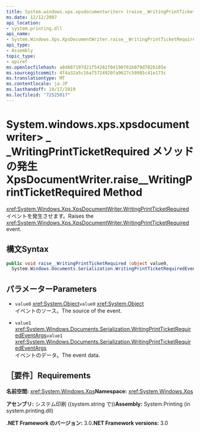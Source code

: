 ```yaml
---
title: System.windows.xps.xpsdocumentwriter> (raise__WritingPrintTicketRequired) メソッド (system.string)
ms.date: 12/12/2007
api_location:
- system.printing.dll
api_name:
- System.Windows.Xps.XpsDocumentWriter.raise__WritingPrintTicketRequired
api_type:
- Assembly
topic_type:
- apiref
ms.openlocfilehash: a8d687197d21f54282f04190761b079d702b185e
ms.sourcegitcommit: 4f4a32a5c16a75724920fa9627c59985c41e173c
ms.translationtype: MT
ms.contentlocale: ja-JP
ms.lasthandoff: 10/17/2019
ms.locfileid: "72525017"
---
```

# <a name="xpsdocumentwriterraise__writingprintticketrequired-method"></a><span data-ttu-id="87887-102">System.windows.xps.xpsdocumentwriter> \_ \_WritingPrintTicketRequired メソッドの発生</span><span class="sxs-lookup"><span data-stu-id="87887-102">XpsDocumentWriter.raise\_\_WritingPrintTicketRequired Method</span></span>

<span data-ttu-id="87887-103"><xref:System.Windows.Xps.XpsDocumentWriter.WritingPrintTicketRequired> イベントを発生させます。</span><span class="sxs-lookup"><span data-stu-id="87887-103">Raises the <xref:System.Windows.Xps.XpsDocumentWriter.WritingPrintTicketRequired> event.</span></span>

## <a name="syntax"></a><span data-ttu-id="87887-104">構文</span><span class="sxs-lookup"><span data-stu-id="87887-104">Syntax</span></span>

```csharp
public void raise__WritingPrintTicketRequired (object value0, 
  System.Windows.Documents.Serialization.WritingPrintTicketRequiredEventArgs value1);
```

## <a name="parameters"></a><span data-ttu-id="87887-105">パラメーター</span><span class="sxs-lookup"><span data-stu-id="87887-105">Parameters</span></span>

- <span data-ttu-id="87887-106">`value0` <xref:System.Object></span><span class="sxs-lookup"><span data-stu-id="87887-106">`value0` <xref:System.Object></span></span>  
  <span data-ttu-id="87887-107">イベントのソース。</span><span class="sxs-lookup"><span data-stu-id="87887-107">The source of the event.</span></span>

- <span data-ttu-id="87887-108">`value1`  <xref:System.Windows.Documents.Serialization.WritingPrintTicketRequiredEventArgs></span><span class="sxs-lookup"><span data-stu-id="87887-108">`value1`  <xref:System.Windows.Documents.Serialization.WritingPrintTicketRequiredEventArgs></span></span>  
  <span data-ttu-id="87887-109">イベントのデータ。</span><span class="sxs-lookup"><span data-stu-id="87887-109">The event data.</span></span>

## <a name="requirements"></a><span data-ttu-id="87887-110">［要件］</span><span class="sxs-lookup"><span data-stu-id="87887-110">Requirements</span></span>

<span data-ttu-id="87887-111">**名前空間:** <xref:System.Windows.Xps></span><span class="sxs-lookup"><span data-stu-id="87887-111">**Namespace:** <xref:System.Windows.Xps></span></span>

<span data-ttu-id="87887-112">**アセンブリ:** システム印刷 ((system.string で))</span><span class="sxs-lookup"><span data-stu-id="87887-112">**Assembly:** System.Printing (in system.printing.dll)</span></span>

<span data-ttu-id="87887-113">**.NET Framework のバージョン:** 3.0</span><span class="sxs-lookup"><span data-stu-id="87887-113">**.NET Framework versions:** 3.0</span></span>
